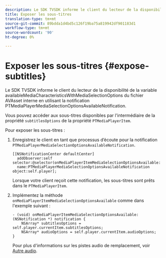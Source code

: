 ```yaml
---
description: Le SDK TVSDK informe le client du lecteur de la disponibilité de la variable availableMediaCharacteristicsWithMediaSelectionOptions du fichier AVAsset interne en utilisant la notification PTMediaPlayerMediaSelectionOptionsAvailableNotification.
title: Exposer les sous-titres
translation-type: tm+mt
source-git-commit: 89bdda1d4bd5c126f19ba75a819942df901183d1
workflow-type: tm+mt
source-wordcount: '90'
ht-degree: 0%

---
```



# Exposer les sous-titres {#expose-subtitles}

Le SDK TVSDK informe le client du lecteur de la disponibilité de la variable availableMediaCharacteristicsWithMediaSelectionOptions du fichier AVAsset interne en utilisant la notification PTMediaPlayerMediaSelectionOptionsAvailableNotification.

Vous pouvez accéder aux sous-titres disponibles par l&#39;intermédiaire de la propriété `subtitlesOptions`  de la propriété `PTMediaPlayerItem`.

Pour exposer les sous-titres :

1. Enregistrez le client en tant que processus d’écoute pour la notification `PTMediaPlayerMediaSelectionOptionsAvailableNotification`.

   ```
   [[NSNotificationCenter defaultCenter]  
     addObserver:self selector:@selector(onMediaPlayerItemMediaSelectionOptionsAvailable:)  
     name:PTMediaPlayerMediaSelectionOptionsAvailableNotification object:self.player];
   ```

   Lorsque votre client reçoit cette notification, les sous-titres sont prêts dans le `PTMediaPlayerItem`.
1. Implémentez la méthode `onMediaPlayerItemMediaSelectionOptionsAvailable` comme dans l&#39;exemple suivant :

   ```
   - (void) onMediaPlayerItemMediaSelectionOptionsAvailable:(NSNotification *) notification { 
       NSArray* subtitlesOptions = self.player.currentItem.subtitlesOptions; 
       NSArray* audioOptions = self.player.currentItem.audioOptions; 
   }
   ```

   Pour plus d&#39;informations sur les pistes audio de remplacement, voir [Autre audio](../../alternate-audio/ios-3x-alternate-audio.md).